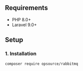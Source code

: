 ## Requirements

- PHP 8.0+
- Laravel 9.0+

## Setup

### 1. Installation

```sh
composer require opsource/rabbitmq
```
